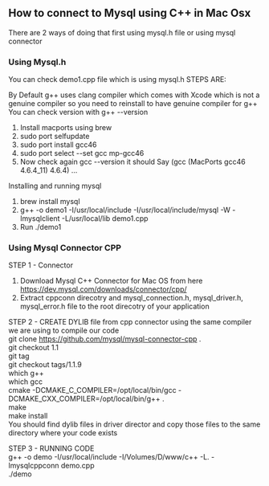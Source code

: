## How to connect to Mysql using C++ in Mac Osx

There are 2 ways of doing that first using mysql.h file or using mysql connector

### Using Mysql.h
You can check demo1.cpp file which is using mysql.h
STEPS ARE:

By Default g++ uses clang compiler which comes with Xcode which is not a genuine compiler so you need to reinstall to have genuine compiler for g++
  You can check version with g++ --version
  1. Install macports using brew
  2. sudo port selfupdate
  3. sudo port install gcc46
  4. sudo port select --set gcc mp-gcc46
  5. Now check again gcc --version it should Say (gcc (MacPorts gcc46 4.6.4_11) 4.6.4) ...
  

  Installing and running mysql
  1. brew install mysql
  2. g++ -o demo1 -I/usr/local/include -I/usr/local/include/mysql -W -lmysqlclient -L/usr/local/lib demo1.cpp 
  3. Run ./demo1

### Using Mysql Connector CPP
  STEP 1 - Connector
  1. Download Mysql C++ Connector for Mac OS from here https://dev.mysql.com/downloads/connector/cpp/
  1. Extract cppconn direcotry and mysql_connection.h, mysql_driver.h, mysql_error.h file to the root direcotry of your application
  
  STEP 2 - CREATE DYLIB file from cpp connector using the same compiler we are using to compile our code  
  git clone https://github.com/mysql/mysql-connector-cpp .   
  git checkout 1.1  
  git tag  
  git checkout tags/1.1.9  
  which g++  
  which gcc  
  cmake -DCMAKE_C_COMPILER=/opt/local/bin/gcc -DCMAKE_CXX_COMPILER=/opt/local/bin/g++ .  
  make  
  make install  
  You should find dylib files in driver director and copy those files to the same directory where your code exists  
  
  STEP 3 - RUNNING CODE   
  g++ -o demo -I/usr/local/include -I/Volumes/D/www/c++ -L. -lmysqlcppconn demo.cpp  
  ./demo  
